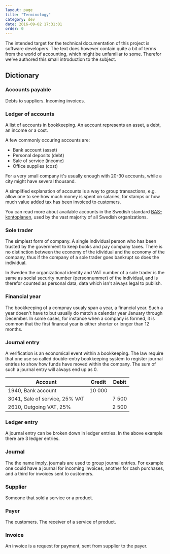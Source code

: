```yaml
---
layout: page
title: "Terminology"
category: dev
date: 2016-09-02 17:31:01
order: 0
---
```

The intended target for the technical documentation of this project is software developers. The text does however
contain quite a bit of terms from the world of accounting, which might be unfamiliar to some. Therefor we've authored
this small introduction to the subject.

## Dictionary

### Accounts payable

Debts to suppliers. Incoming invoices.


### Ledger of accounts

A list of accounts in bookkeeping. An account represents an asset, a debt, an income or a cost.

A few commonly occuring accounts are:

 *   Bank account (asset)
 *   Personal deposits (debt)
 *   Sale of service (income)
 *   Office supplies (cost)

For a very small company it's usually enough with 20-30 accounts, while a city might have several thousand.

A simplified explanation of accounts is a way to group transactions, e.g. allow one to see how much money is spent
on salaries, for stamps or how much value added tax has been invoiced to customers.

You can read more about available accounts in the Swedish standard [BAS-kontoplanen](http://www.bas.se/kontoplaner.htm),
used by the vast majority of all Swedish organizations.


### Sole trader 

The simplest form of company. A single individual person who has been trusted by the government to keep books and pay
company taxes. There is no distinction between the economy of the idividual and the economy of the company, thus if the
company of a sole trader goes bankrupt so does the individual.

In Sweden the organizational identity and VAT number of a sole trader is the same as social security number (personnummer)
of the individual, and is therefor counted as personal data, data which isn't always legal to publish.


### Financial year

The bookkeeping of a compnay usualy span a year, a financial year. Such a year doesn't have to but usually do match a
calendar year January through December. In some cases, for instance when a company is formed, it is common that the
first financal year is either shorter or longer than 12 months.


### Journal entry

A verification is an economical event within a bookkeeping. The law require that one use so called double-entry
bookkeeping system to register journal entries to show how funds have moved within the company. The sum of such
a journal entry will always end up as 0.


| Account                               | Credit  | Debit  |
|---------------------------------------|---------|--------|
| 1940, Bank account                    |  10 000 |        |
| 3041, Sale of service, 25% VAT        |         |  7 500 |
| 2610, Outgoing VAT, 25%               |         |  2 500 |


### Ledger entry 

A journal entry can be broken down in ledger entries. In the above example there are 3 ledger entries.


### Journal 

The the name imply, journals are used to group journal entries. For example one could have a journal
for incoming invoices, another for cash purchases, and a third for invoices sent to customers.


### Supplier

Someone that sold a service or a product.


### Payer 

The customers. The receiver of a service of product. 

### Invoice 

An invoice is a request for payment, sent from supplier to the payer.

